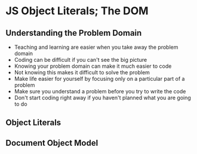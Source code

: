 # JS Object Literals; The DOM

## Understanding the Problem Domain
* Teaching and learning are easier when you take away the problem domain
* Coding can be difficult if you can't see the big picture
* Knowing your problem domain can make it much easier to code
* Not knowing this makes it difficult to solve the problem
* Make life easier for yourself by focusing only on a particular part of a problem
* Make sure you understand a problem before you try to write the code
* Don't start coding right away if you haven't planned what you are going to do

## Object Literals

## Document Object Model
